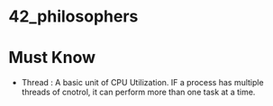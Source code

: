 # 42_philosophers

# Must Know
* Thread : A basic unit of CPU Utilization. IF a process has multiple threads of cnotrol, it can perform more than one task at a time.
